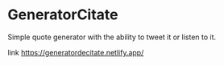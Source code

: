 # GeneratorCitate

Simple quote generator with the ability to tweet it or listen to it.

link https://generatordecitate.netlify.app/

